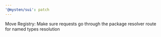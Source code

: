 ```yaml
---
'@mysten/sui': patch
---
```


Move Registry: Make sure requests go through the package resolver route for named types resolution
